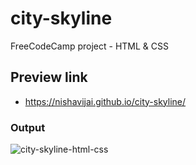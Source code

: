 # city-skyline
FreeCodeCamp project - HTML & CSS

## Preview link
- https://nishavijai.github.io/city-skyline/

### Output
![city-skyline-html-css](https://user-images.githubusercontent.com/26595961/232007141-a24ca542-9c3b-4d5d-9c96-ffebd70921ad.png)
